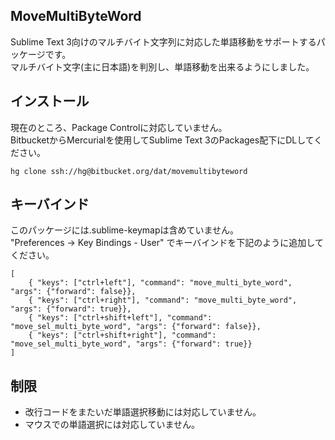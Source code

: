 MoveMultiByteWord
---
Sublime Text 3向けのマルチバイト文字列に対応した単語移動をサポートするパッケージです。  
マルチバイト文字(主に日本語)を判別し、単語移動を出来るようにしました。

インストール
---
現在のところ、Package Controlに対応していません。  
BitbucketからMercurialを使用してSublime Text 3のPackages配下にDLしてください。

    hg clone ssh://hg@bitbucket.org/dat/movemultibyteword

キーバインド
---
このパッケージには.sublime-keymapは含めていません。  
"Preferences -> Key Bindings - User" でキーバインドを下記のように追加してください。

    [
        { "keys": ["ctrl+left"], "command": "move_multi_byte_word", "args": {"forward": false}},
        { "keys": ["ctrl+right"], "command": "move_multi_byte_word", "args": {"forward": true}},
        { "keys": ["ctrl+shift+left"], "command": "move_sel_multi_byte_word", "args": {"forward": false}},
        { "keys": ["ctrl+shift+right"], "command": "move_sel_multi_byte_word", "args": {"forward": true}}
    ]

制限
---
- 改行コードをまたいだ単語選択移動には対応していません。
- マウスでの単語選択には対応していません。
